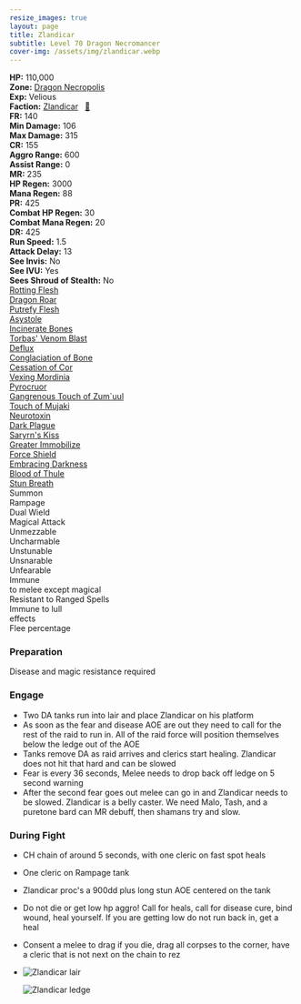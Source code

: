 ```yaml
---
resize_images: true
layout: page
title: Zlandicar
subtitle: Level 70 Dragon Necromancer
cover-img: /assets/img/zlandicar.webp
---
```


<div class="info-section">
<div class="info-item"><strong>HP:</strong> 110,000</div>
<div class="info-item"><strong>Zone:</strong> <a href="https://www.pqdi.cc/zone/123" target="_blank">Dragon Necropolis</a></div>
<div class="info-item"><strong>Exp:</strong> Velious</div>
<div class="info-item"><strong>Faction:</strong> <a href="https://www.pqdi.cc/faction/464" target="_blank">Zlandicar</a>&nbsp;&nbsp;&nbsp;<a href="https://www.pqdi.cc/npc/123115" target="_blank" title="View NPC on PQDI">🔗</a></div>
</div>

<div class="stats-grid">
<div class="stats-row">
<div class="stats-cell"><strong>FR:</strong> 140</div>
<div class="stats-cell"><strong>Min Damage:</strong> 106</div>
<div class="stats-cell"><strong>Max Damage:</strong> 315</div>
</div>
<div class="stats-row">
<div class="stats-cell"><strong>CR:</strong> 155</div>
<div class="stats-cell"><strong>Aggro Range:</strong> 600</div>
<div class="stats-cell"><strong>Assist Range:</strong> 0</div>
</div>
<div class="stats-row">
<div class="stats-cell"><strong>MR:</strong> 235</div>
<div class="stats-cell"><strong>HP Regen:</strong> 3000</div>
<div class="stats-cell"><strong>Mana Regen:</strong> 88</div>
</div>
<div class="stats-row">
<div class="stats-cell"><strong>PR:</strong> 425</div>
<div class="stats-cell"><strong>Combat HP Regen:</strong> 30</div>
<div class="stats-cell"><strong>Combat Mana Regen:</strong> 20</div>
</div>
<div class="stats-row">
<div class="stats-cell"><strong>DR:</strong> 425</div>
<div class="stats-cell"><strong>Run Speed:</strong> 1.5</div>
<div class="stats-cell"><strong>Attack Delay:</strong> 13</div>
</div>
<div class="stats-row">
<div class="stats-cell"><strong>See Invis:</strong> No</div>
<div class="stats-cell"><strong>See IVU:</strong> Yes</div>
<div class="stats-cell"><strong>Sees Shroud of Stealth:</strong> No</div>
</div>
</div>

<div class="spell-grid">
<div class="spell-cell"><a href="https://www.pqdi.cc/spell/897" target="_blank">Rotting Flesh</a></div>
<div class="spell-cell"><a href="https://www.pqdi.cc/spell/981" target="_blank">Dragon Roar</a></div>
<div class="spell-cell"><a href="https://www.pqdi.cc/spell/1956" target="_blank">Putrefy Flesh</a></div>
<div class="spell-cell"><a href="https://www.pqdi.cc/spell/1508" target="_blank">Asystole</a></div>
<div class="spell-cell"><a href="https://www.pqdi.cc/spell/2014" target="_blank">Incinerate Bones</a></div>
<div class="spell-cell"><a href="https://www.pqdi.cc/spell/3572" target="_blank">Torbas' Venom Blast</a></div>
<div class="spell-cell"><a href="https://www.pqdi.cc/spell/1613" target="_blank">Deflux</a></div>
<div class="spell-cell"><a href="https://www.pqdi.cc/spell/2015" target="_blank">Conglaciation of Bone</a></div>
<div class="spell-cell"><a href="https://www.pqdi.cc/spell/1615" target="_blank">Cessation of Cor</a></div>
<div class="spell-cell"><a href="https://www.pqdi.cc/spell/1616" target="_blank">Vexing Mordinia</a></div>
<div class="spell-cell"><a href="https://www.pqdi.cc/spell/1617" target="_blank">Pyrocruor</a></div>
<div class="spell-cell"><a href="https://www.pqdi.cc/spell/1393" target="_blank">Gangrenous Touch of Zum`uul</a></div>
<div class="spell-cell"><a href="https://www.pqdi.cc/spell/3032" target="_blank">Touch of Mujaki</a></div>
<div class="spell-cell"><a href="https://www.pqdi.cc/spell/3035" target="_blank">Neurotoxin</a></div>
<div class="spell-cell"><a href="https://www.pqdi.cc/spell/3315" target="_blank">Dark Plague</a></div>
<div class="spell-cell"><a href="https://www.pqdi.cc/spell/3306" target="_blank">Saryrn's Kiss</a></div>
<div class="spell-cell"><a href="https://www.pqdi.cc/spell/3195" target="_blank">Greater Immobilize</a></div>
<div class="spell-cell"><a href="https://www.pqdi.cc/spell/3301" target="_blank">Force Shield</a></div>
<div class="spell-cell"><a href="https://www.pqdi.cc/spell/3309" target="_blank">Embracing Darkness</a></div>
<div class="spell-cell"><a href="https://www.pqdi.cc/spell/3303" target="_blank">Blood of Thule</a></div>
<div class="spell-cell"><a href="https://www.pqdi.cc/spell/837" target="_blank">Stun Breath</a></div>
</div>

<div class="ability-grid">
<div class="ability-cell">Summon</div>
<div class="ability-cell">Rampage</div>
<div class="ability-cell">Dual Wield</div>
<div class="ability-cell">Magical Attack</div>
<div class="ability-cell">Unmezzable</div>
<div class="ability-cell">Uncharmable</div>
<div class="ability-cell">Unstunable</div>
<div class="ability-cell">Unsnarable</div>
<div class="ability-cell">Unfearable</div>
<div class="ability-cell">Immune</div>
<div class="ability-cell">to melee except magical</div>
<div class="ability-cell">Resistant to Ranged Spells</div>
<div class="ability-cell">Immune to lull</div>
<div class="ability-cell">effects</div>
<div class="ability-cell">Flee percentage</div>
</div>

### Preparation
Disease and magic resistance required
### Engage
 - Two DA tanks run into lair and place Zlandicar on his platform
 - As soon as the fear and disease AOE are out they need to call for the rest of the raid to run in. All of the raid force will position themselves below the ledge out of the AOE
 - Tanks remove DA as raid arrives and clerics start healing. Zlandicar does not hit that hard and can be slowed
 - Fear is every 36 seconds, Melee needs to drop back off ledge on 5 second warning
 - After the second fear goes out melee can go in and Zlandicar needs to be slowed. Zlandicar is a belly caster. We need Malo, Tash, and a puretone bard can MR debuff, then shamans try and slow.
### During Fight
 - CH chain of around 5 seconds, with one cleric on fast spot heals
 - One cleric on Rampage tank
 - Zlandicar proc's a 900dd plus long stun AOE centered on the tank
 - Do not die or get low hp aggro! Call for heals, call for disease cure, bind wound, heal yourself. If you are getting low do not run back in, get a heal
 - Consent a melee to drag if you die, drag all corpses to the corner, have a cleric that is not next on the chain to rez

 - ![Zlandicar lair](https://github.com/user-attachments/assets/1a4dc3be-70ad-464c-8bdc-353fe8a8b194)

   ![Zlandicar ledge](https://github.com/user-attachments/assets/34c6aa89-6b55-4e6f-9687-f7572c2aa874)
